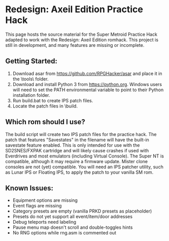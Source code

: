 # Redesign: Axeil Edition Practice Hack

This page hosts the source material for the Super Metroid Practice Hack adapted to work with the Redesign: Axeil Edition romhack. This project is still in development, and many features are missing or incomplete.

## Getting Started:

1. Download asar from https://github.com/RPGHacker/asar and place it in the \tools\ folder.
2. Download and install Python 3 from https://python.org. Windows users will need to set the PATH environmental variable to point to their Python installation folder.
3. Run build.bat to create IPS patch files.
4. Locate the patch files in \build\.

## Which rom should I use?

The build script will create two IPS patch files for the practice hack. The patch that features "Savestates" in the filename will have the built-in savestate feature enabled. This is only intended for use with the SD2SNES/FXPAK cartridge and will likely cause crashes if used with Everdrives and most emulators (including Virtual Console). The Super NT is compatible, although it may require a firmware update. Mister clone consoles are not (yet) compatible. You will need an IPS patcher utility, such as Lunar IPS or Floating IPS, to apply the patch to your vanilla SM rom.

## Known Issues:

- Equipment options are missing
- Event flags are missing
- Category presets are empty (vanilla PRKD presets as placeholder)
- Presets do not yet support all event/item/door addresses
- Debug teleports need labeling
- Pause menu map doesn't scroll and double-toggles hints
- No RNG options while rng.asm is commented out